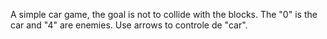 A simple car game, the goal is not to collide with the blocks. The "0" is the car and "4" are enemies. Use arrows to controle de "car".